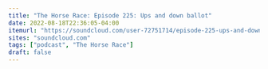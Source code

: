 ```yaml
---
title: "The Horse Race: Episode 225: Ups and down ballot"
date: 2022-08-18T22:36:05-04:00
itemurl: "https://soundcloud.com/user-72751714/episode-225-ups-and-down-ballot"
sites: "soundcloud.com"
tags: ["podcast", "The Horse Race"]
draft: false
---
```


